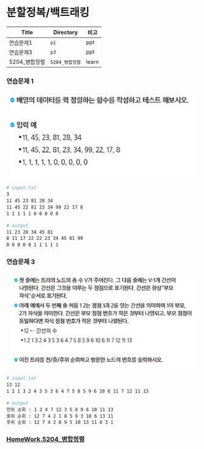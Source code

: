 # 분할정복/백트래킹


| Title         | Directory       | 비고  |
| ------------- | --------------- | ----- |
| 연습문제1     | `p1`            | ppt   |
| 연습문제3     | `p3`            | ppt   |
| 5204_병합정렬 | `5204_병합정렬` | learn |

### 연습문제 1

![image-20211005212128445](README.assets/image-20211005212128445.png)



```sh
# input.txt
3
11 45 23 81 28 34
11 45 22 81 23 34 99 22 17 8
1 1 1 1 1 0 0 0 0 0
```

```sh
# output
11 23 28 34 45 81
8 11 17 22 22 23 34 45 81 99
0 0 0 0 0 1 1 1 1 1
```



### 연습문제 3

![image-20211005212353333](README.assets/image-20211005212353333.png)

```sh
# input.txt
13 12
1 2 1 3 2 4 3 5 3 6 4 7 5 8 5 9 6 10 6 11 7 12 11 13
```

```sh
# output
전위 순회 : 1 2 4 7 12 3 5 8 9 6 10 11 13
중위 순회 : 12 7 4 2 1 8 5 9 3 10 6 13 11
후위 순회 : 12 7 4 2 8 9 5 10 13 11 6 3 1
```



### [HomeWork.5204_병합정렬](https://swexpertacademy.com/main/learn/course/subjectDetail.do?courseId=AVuPDYSqAAbw5UW6&subjectId=AWUYFsQq11kDFAVT)



